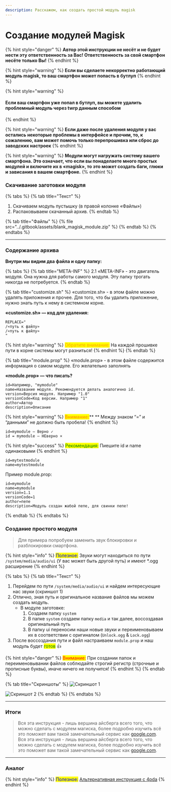 ```yaml
---
description: Расскажем, как создать простой модуль magisk
---
```


# Создание модулей Magisk

{% hint style="danger" %}
**Автор этой инструкции не несёт и не будет нести эту ответственность за Вас! Ответственность за свой смартфон несёте только Вы!**
{% endhint %}

{% hint style="warning" %}
**Если вы сделаете некорректно работающий модуль magisk, то ваш смартфон может попасть в бутлуп**
{% endhint %}

{% hint style="warning" %}
#### Если ваш смартфон уже попал в бутлуп, вы можете удалить проблемный модуль через twrp данным способом <a href="#esli-vash-smartfon-uzhe-popal-v-butlup-vy-mozhete-udalit-problemnyi-modul-cherez-twrp-dannym-sposobo" id="esli-vash-smartfon-uzhe-popal-v-butlup-vy-mozhete-udalit-problemnyi-modul-cherez-twrp-dannym-sposobo"></a>
{% endhint %}

{% hint style="warning" %}
**Если даже после удаления модуля у вас остались некоторые проблемы в интерфейсе и прочим, то, к сожалению, вам может помочь только перепрошивка или сброс до заводских настроек**
{% endhint %}

{% hint style="warning" %}
**Модули могут нагружать систему вашего смартфона. Это означает, что если вы понаделаете много простых модулей и включите их в «magisk», то это может создать баги, глюки и зависания в вашем смартфоне.**
{% endhint %}



### Скачивание заготовки модуля

{% tabs %}
{% tab title="Текст" %}
1. Скачиваем модуль пустышку (в правой колонке «Файлы»)
2. Распаковываем скачанный архив.
{% endtab %}

{% tab title="Файлы" %}
{% file src="../.gitbook/assets/blank_magisk_module.zip" %}
{% endtab %}
{% endtabs %}

****

### Содержание архива

**Внутри мы видим два файла и одну папку:**

{% tabs %}
{% tab title="META-INF" %}
2.1 «META-INF» - это двигатель модуля. Она нужна для работы самого модуля. Эту папку трогать никогда не потребуется.
{% endtab %}

{% tab title="customize.sh" %}
«customize.sh» - в этом файле можно удалять приложения и прочее. Для того, что бы удалить приложение, нужно знать путь к нему в системном корне.



**«customize.sh» — код для удаления:**

```
REPLACE="
/«путь к файлу»
/«путь к файлу»
"
```

{% hint style="warning" %}
<mark style="color:orange;">Обратите внимание:</mark> На каждой прошивке пути в корне системы могут разниться!
{% endhint %}
{% endtab %}

{% tab title="module.prop" %}
«module.prop» - в этом файле содержится информация о самом модуле. Его желательно заполнять



**«module.prop» — что писать?**

```
id=Например, "mymodule"
name=Название модуля. Рекомендуется делать аналогично id.
version=Версия модуля. Например "1.0"
versionCode=Код версии. Например "1"
author=Автор
description=Описание
```

{% hint style="warning" %}
<mark style="color:orange;">**Внимание:**</mark>** ** Между знаком “=” и “данными” не должно быть пробела!
{% endhint %}

```
id=mymodule — Верно ✓
id = mymodule — НЕверно ×
```

{% hint style="success" %}
<mark style="color:green;">Рекомендация:</mark> Пиешите id и name одинаковыми
{% endhint %}

```
id=mytestmodule
name=mytestmodule
```



Пример module.prop:

```
id=mymodule
name=mymodule
version=1.1
versionCode=1
author=пепе
description=Модуль создан жабой пепе, для свинки пепе!
```
{% endtab %}
{% endtabs %}



### Создание простого модуля

> Для примера попробуем заменить звук блокировки и разблокировки смартфона.

{% hint style="info" %}
<mark style="color:blue;">Полезное:</mark> Звуки могут находиться по пути `/system/media/audio/ui` (У вас может быть другой путь) и имеют \*.ogg расширение
{% endhint %}

{% tabs %}
{% tab title="Текст" %}
1. Перейдем по пути `/system/media/audio/ui` и найдем интересующие нас звуки (скриншот 1)
2. Отлично, зная путь и оригинальное название файлов мы можем создать модуль.
   * В модуле заготовке:
     1. Создаем папку `system`&#x20;
     2. В папке `system` создаем папку `media` и так далее, воссоздавая оригинальный путь
     3. В папку ui переносим наши новые звуки и переименовываем их в соответствии с оригиналом (`Unlock.ogg` & `Lock.ogg`)
3. После воссоздания пути и файл настраиваем `module.prop` и наш модуль будет <mark style="color:green;">готов</mark> 👍

{% hint style="danger" %}
<mark style="color:red;">Внимание:</mark> При создании папок и переименовывании файлов соблюдайте строгий регистр (строчные и прописные буквы), иначе ничего не получится!
{% endhint %}
{% endtab %}

{% tab title="Скриншоты" %}
![Скриншот 1](https://telegra.ph/file/c9e51f5bcb2a1c2633fc4.jpg)

![Скриншот 2](https://telegra.ph/file/a3b8fcca8abdfe50f07da.jpg)
{% endtab %}
{% endtabs %}

***

### Итоги

> Вся эта инструкция - лишь вершина айсберга всего того, что можно сделать с модулем магиска, более подробно изучить всё это поможет вам такой замечательный сервис как [google.com](https://google.com/). Вся эта инструкция - лишь вершина айсберга всего того, что можно сделать с модулем магиска, более подробно изучить всё это поможет вам такой замечательный сервис как [google.com](https://google.com/).

***

### Аналог

{% hint style="info" %}
<mark style="color:blue;">Полезное:</mark> [Альтернативная инструкция с 4pda](https://4pda.to/forum/index.php?showtopic=946260\&view=findpost\&p=93425994)
{% endhint %}

